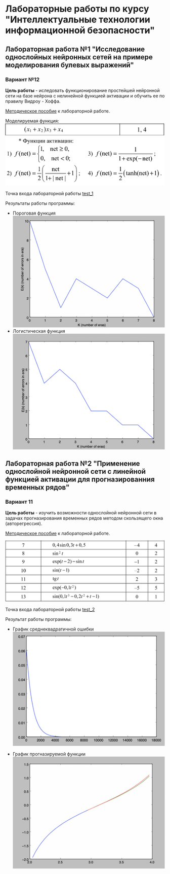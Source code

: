 # Лабораторные работы по курсу "Интеллектуальные технологии информационной безопасности"

## Лабораторная работа №1 "Исследование однослойных нейронных сетей на примере моделирования булевых выражений"
### Вариант №12

**Цель работы** - иследовать функционирование простейшей нейронной сети на базе нейрона с нелинейной функцией активации и обучить ее по правилу Видроу - Хоффа.

[Методическое пособие](study_guides/MetodichkaII_2017.pdf) к лабораторной работе.

Моделируемая функция:
![Function](images/BooleanFunction.png)
![Activation](images/ActivationFunction.png)
 
Точка входа лабораторной работы [test_1](src/test/java/Lab_1.java)

Результаты работы программы:

* Пороговая функция
![graph_1](images/graph_1.png)
* Логистическая функция
![graph_2](images/graph_2.png)

## Лабораторная работа №2 "Применение однослойной нейронной сети с линейной функцией активации для прогназированния временных рядов"
### Вариант 11
**Цель работы** - изучить возможности однослойной нейронной сети в задачах прогназирования временных рядов методом скользящего окна (авторегрессия).

[Методическое пособие](study_guides/MetodichkaII_2017.pdf) к лабораторной работе.

![Моделируемая фунция](images/ExtrapolationFunction.png)

Точка входа лабораторной работы [test_2](src/test/java/Lab_2.java)

Результат работы программы:

* График среднеквадратичной ошибки
![error](images/errorAverage.png)

* График прогназируемой функции
![extrapolation](images/extrapolation.png)
